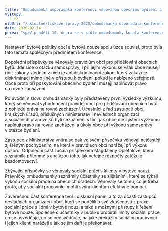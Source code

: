 ```yaml
---
title: "Ombudsmanka uspořádala konferenci věnovanou obecnímu bydlení a sociální práci s klienty v bytové nouzi"
vystupy:
  - tz
oldUrl: "/aktualne/tiskove-zpravy-2020/ombudsmanka-usporadala-konferenci-venovanou-obecnimu-bydleni-a-socialni-praci-s-klienty-v-by"
date: 2020-02-14
perex: "<p>V pondělí 10. února se v sídle ombudsmanky konala konference věnovaná problematice obecního bydlení a sociální práce s lidmi v bytové nouzi.</p>"
---
```


<!-- imported from the old website -->

<p>Nastavení bytové politiky obcí a bytová nouze spolu úzce souvisí, proto byla tato témata společným předmětem konference. </p> <p>Dopolední příspěvky se věnovaly pravidlům obcí pro přidělování obecních bytů. Jde sice o otázku samosprávy, i při jejím výkonu se však obce musejí řídit zákony. Jedním z nich je antidiskriminační zákon, který zakazuje diskriminaci mimo jiné v přístupu k bydlení, pokud je nabízeno veřejnosti.  Obce proto při poskytování obecního bydlení musejí naplňovat právo na rovné zacházení. </p> <p>Po úvodním slovu ombudsmanky byly představeny první výsledky výzkumu, který se věnoval vyhodnocení pravidel obcí pro přidělování obecních bytů z pohledu práva na rovné zacházení. Účastníci z řad zástupců obcí, krajských úřadů, příslušných ministerstev i nevládních organizací a sociálních pracovníků byli seznámeni s tím, jak obce dle zjištění výzkumu naplňují právo na rovné zacházení a úkoly obce při výkonu samosprávy v otázce bydlení. </p> <p>Zástupce z Ministerstva vnitra se pak ve svém příspěvku věnoval nejčastěji zjištěným pochybením, na která v pravidlech obcí narážejí při výkonu dozoru. Odpolední část začala příspěvkem Magdaleny Opletalové, která seznámila přítomné s analýzou toho, jak veřejné rozpočty zatěžuje bezdomovectví. </p> <p>Zbývající příspěvky se věnovaly sociální práci s klienty v bytové nouzi. Právničky ombudsmanky seznámily účastníky se zjištěními, které se týkají výkonu sociální práce na obecních úřadech. Věnovaly se tomu, co je třeba proto, aby sociální pracovníci mohli svým klientům efektivně pomoci. </p> <p>Závěrečnou část konference tvořil diskusní panel, a to za účasti zástupců nevládních organizací i obcí, kteří se podělili o své zkušenosti z praxe sociální práce s lidmi v bytové nouzi a také s možnými přístupy k řešení bytové nouze. Společně s účastníky v publiku probírali limity sociální práce, co se osvědčuje, co se neosvědčuje, na jaké překážky sociální pracovníci i jejich klienti narážejí a jak se jim daří je překonávat. </p>
